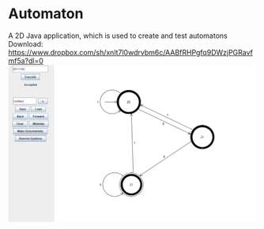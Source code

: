# Automaton
A 2D Java application, which is used to create and test automatons  
Download: https://www.dropbox.com/sh/xnlt7l0wdrvbm6c/AABfRHPgfq9DWzjPGRavfmf5a?dl=0  
![](Pictures/Picture.png?raw=true)
